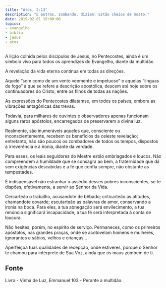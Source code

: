 ```yaml
---
title: "Atos, 2:13"
description: "E outros, zombando, diziam: Estão cheios de mosto." 
date: 2019-02-01 19:00:00
topics: 
- evangelho
- biblia
- jesus
- atos
---
```


A lição colhida pelos discípulos de Jesus, no Pentecostes, ainda é um
símbolo vivo para todos os aprendizes do Evangelho, diante da multidão.

A revelação da vida eterna continua em todas as direções.

Aquele “som como de um vento veemente e impetuoso” e aquelas “línguas
de fogo” a que se refere a descrição apostólica, descem até hoje sobre os
continuadores do Cristo, entre os filhos de todas as nações.

As expressões do Pentecostes dilatam­se, em todos os países, embora as
vibrações antagônicas das trevas.

Todavia, para milhares de ouvintes e observadores apenas funcionam
alguns raros apóstolos, encarregados de preservarem a divina luz.

Realmente, são inumeráveis aqueles que, consciente ou inconscientemente,
recebem os benefícios da celeste revelação; entretanto, não são poucos os
zombadores de todos os tempos, dispostos à irreverência e à ironia, diante da
verdade.

Para esses, os leais seguidores do Mestre estão embriagados e loucos. Não
compreendem a humildade que se consagra ao bem, a fraternidade que dá sem
exigências descabidas e a fé que confia sempre, não obstante as tempestades.

É indispensável não estranhar o assédio desses pobres inconscientes, se te
dispões, efetivamente, a servir ao Senhor da Vida.

Cercar­te­ão o trabalho, acusando­te de bêbado; criticar­te­ão as atitudes,
chamando­te covarde; escutar­te­ão as palavras de amor, conservando a ironia na
boca. Para eles, a tua abnegação será envilecimento, a tua renúncia significará
incapacidade, a tua fé será interpretada à conta de loucura.

Não hesites, porém, no espírito de serviço. Permaneces, como os primeiros
apóstolos, nas grandes praças, onde se acotovelam homens e mulheres, ignorantes e
sábios, velhos e crianças...

Aperfeiçoa tuas qualidades de recepção, onde estiveres, porque o Senhor te
chamou para intérprete de Sua Voz, ainda que os maus zombem de ti.


## Fonte
Livro - Vinha de Luz, Emmanuel
103 - Perante a multidão
